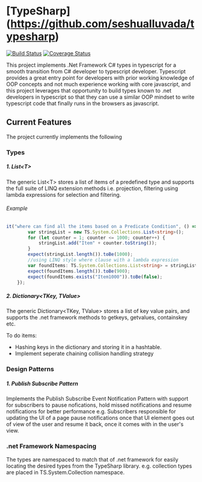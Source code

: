 # [TypeSharp] (https://github.com/seshualluvada/typesharp) 

[![Build Status](https://travis-ci.org/seshualluvada/typesharp.svg)](https://travis-ci.org/seshualluvada/typesharp.svg) [![Coverage Status](https://coveralls.io/repos/seshualluvada/typesharp/badge.svg?branch=master&service=github)](https://coveralls.io/github/seshualluvada/typesharp?branch=master)

This project implements .Net Framework C# types in typescript for a smooth transition from C# developer to typescript developer. Typescript provides a great entry point for developers with prior working knowledge of OOP concepts and not much experience working with core javascript, and this project leverages that opportunity to build types known to .net developers in typescript so that they can use a similar OOP mindset to write typescript code that finally runs in the browsers as javascript.

## Current Features
The project currently implements the following

### Types
##### 1. List&lt;T&gt; 
The generic List&lt;T&gt; stores a list of items of a predefined type and supports the full suite of LINQ extension methods i.e. projection, filtering using lambda expressions for selection and filtering.

###### Example
```typescript
it("where can find all the items based on a Predicate Condition", () => {
        var stringList = new TS.System.Collections.List<string>();
        for (let counter = 1; counter <= 1000; counter++) { 
            stringList.add("Item" + counter.toString());  
        }
        expect(stringList.length()).toBe(1000);
        //using LINQ style where clause with a lambda expression
        var foundItems: TS.System.Collections.List<string> = stringList.where(item => (item.length === 7));
        expect(foundItems.length()).toBe(900);
        expect(foundItems.exists("Item1000")).toBe(false);
    });
```

##### 2. Dictionary&lt;TKey, TValue&gt;
The generic Dictionary&lt;TKey, TValue&gt; stores a list of key value pairs, and supports the .net framework methods to getkeys, getvalues, containskey etc. 

To do items: 
* Hashing keys in the dictionary and storing it in a hashtable.
* Implement seperate chaining collision handling strategy

### Design Patterns
##### 1.  Publish Subscribe Pattern 
Implements the Publish Subscribe Event Notification Pattern with support for subscribers to pause nofications, hold missed notifications and resume notifications for better performance e.g. Subscribers responsible for updating the UI of a page pause notifications once that UI element goes out of view of the user and resume it back, once it comes with in the user's view.

### .net Framework Namespacing
The types are namespaced to match that of .net framework for easily locating the desired types from the TypeSharp library. e.g. collection types are placed in TS.System.Collection namespace.



